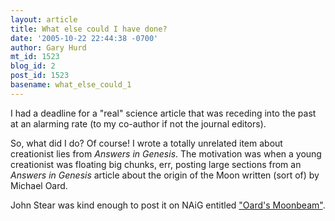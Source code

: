 ```yaml
---
layout: article
title: What else could I have done?
date: '2005-10-22 22:44:38 -0700'
author: Gary Hurd
mt_id: 1523
blog_id: 2
post_id: 1523
basename: what_else_could_1
---
```

I had a deadline for a "real" science article that was receding into the past at an alarming rate (to my co-author if not the journal editors).  

So, what did I do?  Of course!  I wrote a totally unrelated item about creationist lies from _Answers in Genesis_.  The motivation was when a young creationist was floating big chunks, err, posting large sections from an _Answers in Genesis_ article about the origin of the Moon written (sort of) by Michael Oard. 

John Stear was kind enough to post it on NAiG entitled ["Oard's Moonbeam"](http://home.austarnet.com.au/stear/oard_moon_beam_gh.htm).
